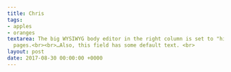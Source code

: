 ```yaml
---
title: Chris
tags:
- apples
- oranges
textarea: The big WYSIWYG body editor in the right column is set to "hidden" for these
  pages.<br><br>…Also, this field has some default text. <br>
layout: post
date: 2017-08-30 00:00:00 +0000
---
```

